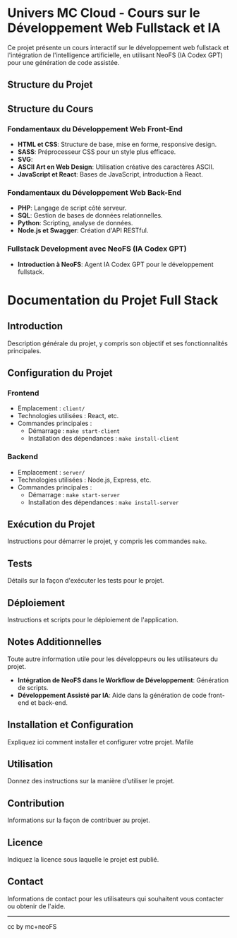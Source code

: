# Univers MC Cloud - Cours sur le Développement Web Fullstack et IA

Ce projet présente un cours interactif sur le développement web fullstack et l'intégration de l'intelligence artificielle, en utilisant NeoFS (IA Codex GPT) pour une génération de code assistée.

## Structure du Projet


## Structure du Cours

### Fondamentaux du Développement Web Front-End
- **HTML et CSS**: Structure de base, mise en forme, responsive design.
- **SASS**: Préprocesseur CSS pour un style plus efficace.
- **SVG**: 
- **ASCII Art en Web Design**: Utilisation créative des caractères ASCII.
- **JavaScript et React**: Bases de JavaScript, introduction à React.

### Fondamentaux du Développement Web Back-End
- **PHP**: Langage de script côté serveur.
- **SQL**: Gestion de bases de données relationnelles.
- **Python**: Scripting, analyse de données.
- **Node.js et Swagger**: Création d'API RESTful.

### Fullstack Development avec NeoFS (IA Codex GPT)
- **Introduction à NeoFS**: Agent IA Codex GPT pour le développement fullstack.
# Documentation du Projet Full Stack

## Introduction
Description générale du projet, y compris son objectif et ses fonctionnalités principales.

## Configuration du Projet
### Frontend
- Emplacement : `client/`
- Technologies utilisées : React, etc.
- Commandes principales :
  - Démarrage : `make start-client`
  - Installation des dépendances : `make install-client`

### Backend
- Emplacement : `server/`
- Technologies utilisées : Node.js, Express, etc.
- Commandes principales :
  - Démarrage : `make start-server`
  - Installation des dépendances : `make install-server`

## Exécution du Projet
Instructions pour démarrer le projet, y compris les commandes `make`.

## Tests
Détails sur la façon d'exécuter les tests pour le projet.

## Déploiement
Instructions et scripts pour le déploiement de l'application.

## Notes Additionnelles
Toute autre information utile pour les développeurs ou les utilisateurs du projet.

- **Intégration de NeoFS dans le Workflow de Développement**: Génération de scripts.
- **Développement Assisté par IA**: Aide dans la génération de code front-end et back-end.

## Installation et Configuration

Expliquez ici comment installer et configurer votre projet.
Mafile

## Utilisation

Donnez des instructions sur la manière d'utiliser le projet.

## Contribution

Informations sur la façon de contribuer au projet.

## Licence

Indiquez la licence sous laquelle le projet est publié.

## Contact

Informations de contact pour les utilisateurs qui souhaitent vous contacter ou obtenir de l'aide.

---

cc by mc+neoFS
